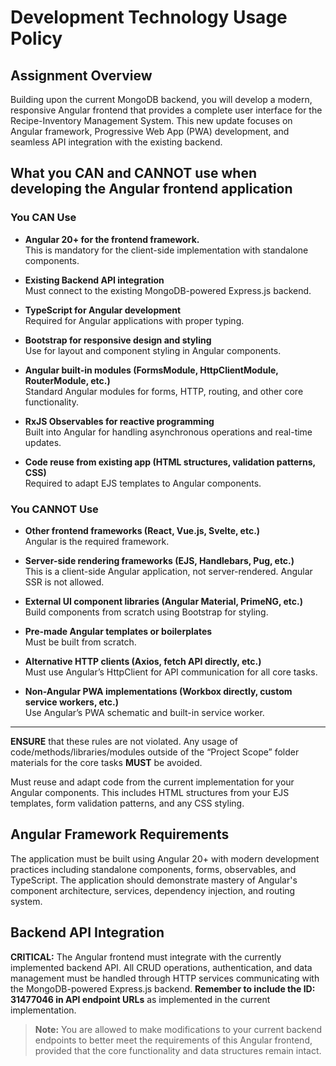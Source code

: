 # Development Technology Usage Policy

## Assignment Overview
Building upon the current MongoDB backend, you will develop a modern, responsive Angular frontend that provides a complete user interface for the Recipe-Inventory Management System. This new update focuses on Angular framework, Progressive Web App (PWA) development, and seamless API integration with the existing backend.

## What you CAN and CANNOT use when developing the Angular frontend application

### You CAN Use
- **Angular 20+ for the frontend framework.**  
  This is mandatory for the client-side implementation with standalone components.

- **Existing Backend API integration**  
  Must connect to the existing MongoDB-powered Express.js backend.

- **TypeScript for Angular development**  
  Required for Angular applications with proper typing.

- **Bootstrap for responsive design and styling**  
  Use for layout and component styling in Angular components.

- **Angular built-in modules (FormsModule, HttpClientModule, RouterModule, etc.)**  
  Standard Angular modules for forms, HTTP, routing, and other core functionality.

- **RxJS Observables for reactive programming**  
  Built into Angular for handling asynchronous operations and real-time updates.

- **Code reuse from existing app (HTML structures, validation patterns, CSS)**  
  Required to adapt EJS templates to Angular components.

### You CANNOT Use
- **Other frontend frameworks (React, Vue.js, Svelte, etc.)**  
  Angular is the required framework.

- **Server-side rendering frameworks (EJS, Handlebars, Pug, etc.)**  
  This is a client-side Angular application, not server-rendered. Angular SSR is not allowed.

- **External UI component libraries (Angular Material, PrimeNG, etc.)**  
  Build components from scratch using Bootstrap for styling.

- **Pre-made Angular templates or boilerplates**  
  Must be built from scratch.

- **Alternative HTTP clients (Axios, fetch API directly, etc.)**  
  Must use Angular’s HttpClient for API communication for all core tasks.

- **Non-Angular PWA implementations (Workbox directly, custom service workers, etc.)**  
  Use Angular’s PWA schematic and built-in service worker.

---

**ENSURE** that these rules are not violated. Any usage of code/methods/libraries/modules outside of the “Project Scope” folder materials for the core tasks **MUST** be avoided.

Must reuse and adapt code from the current implementation for your Angular components. This includes HTML structures from your EJS templates, form validation patterns, and any CSS styling.

## Angular Framework Requirements
The application must be built using Angular 20+ with modern development practices including standalone components, forms, observables, and TypeScript. The application should demonstrate mastery of Angular's component architecture, services, dependency injection, and routing system.

## Backend API Integration
**CRITICAL:** The Angular frontend must integrate with the currently implemented backend API. All CRUD operations, authentication, and data management must be handled through HTTP services communicating with the MongoDB-powered Express.js backend. **Remember to include the ID: 31477046 in API endpoint URLs** as implemented in the current implementation.

> **Note:** You are allowed to make modifications to your current backend endpoints to better meet the requirements of this Angular frontend, provided that the core functionality and data structures remain intact.
